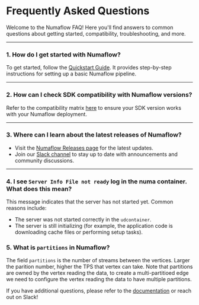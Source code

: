 # Frequently Asked Questions

Welcome to the Numaflow FAQ! Here you'll find answers to common questions about getting started, compatibility, troubleshooting, and more.

---

### 1. How do I get started with Numaflow?

To get started, follow the [Quickstart Guide](../quick-start.md). It provides step-by-step instructions for setting up a basic Numaflow pipeline.

---

### 2. How can I check SDK compatibility with Numaflow versions?

Refer to the compatibility matrix [here](../user-guide/sdks/compatibility.md) to ensure your SDK version works with your Numaflow deployment.

---

### 3. Where can I learn about the latest releases of Numaflow?

- Visit the [Numaflow Releases page](https://github.com/numaproj/numaflow/releases) for the latest updates.
- Join our [Slack channel](https://join.slack.com/t/numaproj/shared_invite/zt-19svuv47m-YKHhsQ~~KK9mBv1E7pNzfg) to stay up to date with announcements and community discussions.

---

### 4. I see `Server Info File not ready` log in the numa container. What does this mean?

This message indicates that the server has not started yet. Common reasons include:

- The server was not started correctly in the `udcontainer`.
- The server is still initializing (for example, the application code is downloading cache files or performing setup tasks).

### 5. What is `partitions` in Numaflow?

The field `partitions` is the number of streams between the vertices. Larger the parition number, higher the TPS that vertex can take. Note that partitions are owned by the vertex reading the data, to create a
multi-partitioed edge we need to configure the vertex reading the data to have multiple partitions.

If you have additional questions, please refer to the [documentation](../README.md) or reach out on Slack!
